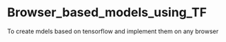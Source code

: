 # Browser_based_models_using_TF
To create mdels based on tensorflow and implement them on any browser
